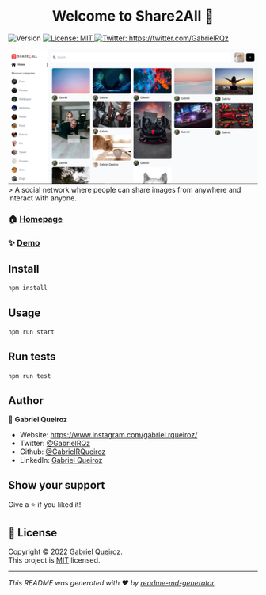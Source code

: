 <h1 align="center">Welcome to Share2All 👋</h1>
<p>
  <img alt="Version" src="https://img.shields.io/badge/version-0.1.0-blue.svg?cacheSeconds=2592000" />
  <a href="https://www.mit.edu/~amini/LICENSE.md" target="_blank">
    <img alt="License: MIT" src="https://img.shields.io/badge/License-MIT-yellow.svg" />
  </a>
  <a href="https://twitter.com/GabrielRQz" target="_blank">
    <img alt="Twitter: https://twitter.com/GabrielRQz" src="https://img.shields.io/twitter/follow/GabrielRQz?style=social" />
  </a>
</p>
<img alt="App homepage print" src="./src/assets/preview.PNG" />
> A social network where people can share images from anywhere and interact with anyone.

### 🏠 [Homepage](https://github.com/GabrielRQueiroz/share2all)

### ✨ [Demo](https://share2all.netlify.app/)

## Install

```sh
npm install
```

## Usage

```sh
npm run start
```

## Run tests

```sh
npm run test
```

## Author

👤 **Gabriel Queiroz**

-  Website: https://www.instagram.com/gabriel.rqueiroz/
-  Twitter: [@GabrielRQz](https://twitter.com/GabrielRQz)
-  Github: [@GabrielRQueiroz](https://github.com/GabrielRQueiroz)
-  LinkedIn: [Gabriel Queiroz](https://www.linkedin.com/in/gabriel-queiroz-b0b111218/)

## Show your support

Give a ⭐️ if you liked it!

## 📝 License

Copyright © 2022 [Gabriel Queiroz](https://github.com/GabrielRQueiroz).<br />
This project is [MIT](https://www.mit.edu/~amini/LICENSE.md) licensed.

---

_This README was generated with ❤️ by [readme-md-generator](https://github.com/kefranabg/readme-md-generator)_
